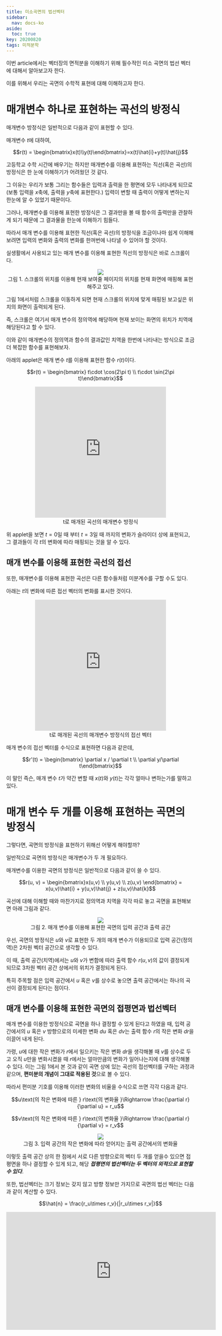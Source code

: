 ```yaml
---
title: 미소곡면의 법선벡터
sidebar:
  nav: docs-ko
aside:
  toc: true
key: 20200820
tags: 미적분학
---
```


이번 article에서는 벡터장의 면적분을 이해하기 위해 필수적인 미소 곡면의 법선 벡터에 대해서 알아보고자 한다.

이를 위해서 우리는 곡면의 수학적 표현에 대해 이해하고자 한다.

# 매개변수 하나로 표현하는 곡선의 방정식

매개변수 방정식은 일반적으로 다음과 같이 표현할 수 있다.

매개변수 $t$에 대하여,

$$r(t) = \begin{bmatrix}x(t)\\y(t)\end{bmatrix}=x(t)\hat{i}+y(t)\hat{j}$$

고등학교 수학 시간에 배우기는 하지만 매개변수를 이용해 표현하는 직선(혹은 곡선)의 방정식은 한 눈에 이해하기가 어려웠던 것 같다.

그 이유는 우리가 보통 그리는 함수들은 입력과 출력을 한 평면에 모두 나타내게 되므로 (보통 입력을 $x$축에, 출력을 $y$축에 표현한다.) 입력이 변할 때 출력이 어떻게 변하는지 한눈에 알 수 있었기 때문이다.

그러나, 매개변수를 이용해 표현한 방정식은 그 결과만을 볼 때 함수의 출력만을 관찰하게 되기 때문에 그 결과물을 한눈에 이해하기 힘들다.

따라서 매개 변수를 이용해 표현한 직선(혹은 곡선)의 방정식을 조금이나마 쉽게 이해해보려면 입력의 변화와 출력의 변화를 한꺼번에 나타낼 수 있어야 할 것이다.

실생활에서 사용되고 있는 매개 변수를 이용해 표현한 직선의 방정식은 바로 스크롤이다.

<p align = "center">
  <img src = "https://raw.githubusercontent.com/angeloyeo/angeloyeo.github.io/master/pics/2020-08-20-normal_vector/pic1.gif">
  <br>
  그림 1. 스크롤의 위치를 이용해 현재 보여줄 페이지의 위치를 현재 화면에 매핑해 표현해주고 있다.
</p>

그림 1에서처럼 스크롤을 이동하게 되면 현재 스크롤의 위치에 맞게 매핑된 보고싶은 위치의 화면이 출력되게 된다.

즉, 스크롤은 여기서 매개 변수의 정의역에 해당하며 현재 보이는 화면의 위치가 치역에 해당된다고 할 수 있다.

이와 같이 매개변수의 정의역과 함수의 결과값인 치역을 한번에 나타내는 방식으로 조금 더 복잡한 함수를 표현해보자.

아래의 applet은 매개 변수 $t$를 이용해 표현한 함수 $r(t)$이다.

$$r(t) = \begin{bmatrix} t\cdot \cos(2\pi t) \\ t\cdot \sin(2\pi t)\end{bmatrix}$$

<center>
  <iframe width = "350" height = "350" frameborder = "0" src="https://angeloyeo.github.io/p5/2020-08-20-normal_vector/parametric_curve/"></iframe>
  <br>
  t로 매개된 곡선의 매개변수 방정식
</center>

위 applet을 보면 $t = 0$일 때 부터 $t = 3$일 때 까지의 변화가 슬라이더 상에 표현되고, 그 결과들이 각 $t$의 변화에 따라 매핑되는 것을 알 수 있다.

## 매개 변수를 이용해 표현한 곡선의 접선

또한, 매개변수를 이용해 표현한 곡선은 다른 함수들처럼 미분계수를 구할 수도 있다.

아래는 $t$의 변화에 따른 접선 벡터의 변화를 표시한 것이다. 

<center>
  <iframe width = "350" height = "350" frameborder = "0" src="https://angeloyeo.github.io/p5/2020-08-20-normal_vector/parametric_curve_and_its_derivative/"></iframe>
  <br>
  t로 매개된 곡선의 매개변수 방정식의 접선 벡터
</center>

매개 변수의 접선 벡터를 수식으로 표현하면 다음과 같은데,

$$r'(t) = \begin{bmatrix} \partial x / \partial t \\ \partial y/\partial t\end{bmatrix}$$

이 말인 즉슨, 매개 변수 $t$가 약간 변할 때 $x(t)$와 $y(t)$는 각각 얼마나 변하는가를 말하고 있다.


# 매개 변수 두 개를 이용해 표현하는 곡면의 방정식

그렇다면, 곡면의 방정식을 표현하기 위해선 어떻게 해야할까?

일반적으로 곡면의 방정식은 매개변수가 두 개 필요하다.

매개변수를 이용한 곡면의 방정식은 일반적으로 다음과 같이 쓸 수 있다.

$$r(u, v) = \begin{bmatrix}x(u,v) \\ y(u,v) \\ z(u,v) \end{bmatrix} = x(u,v)\hat{i} + y(u,v)\hat{j} + z(u,v)\hat{k}$$

곡선에 대해 이해할 때와 마찬가지로 정의역과 치역을 각각 따로 놓고 곡면을 표현해보면 아래 그림과 같다.

<p align = "center">
  <img src = "https://raw.githubusercontent.com/angeloyeo/angeloyeo.github.io/master/pics/2020-08-20-normal_vector/pic2.png">
  <br>
  그림 2. 매개 변수를 이용해 표현한 곡면의 입력 공간과 출력 공간
</p>

우선, 곡면의 방정식은 $u$와 $v$로 표현한 두 개의 매개 변수가 이용되므로 입력 공간(정의역)은 2차원 벡터 공간으로 생각할 수 있다.

이 때, 출력 공간(치역)에서는 $u$와 $v$가 변함에 따라 출력 함수 $r(u, v)$의 값이 결정되게 되므로 3차원 벡터 공간 상에서의 위치가 결정되게 된다.

특히 주목할 점은 입력 공간에서 $u$ 혹은 $v$를 상수로 놓으면 출력 공간에서는 하나의 곡선이 결정되게 된다는 점이다.

## 매개 변수를 이용해 표현한 곡면의 접평면과 법선벡터

매개 변수를 이용한 방정식으로 곡면을 하나 결정할 수 있게 된다고 하였을 때, 입력 공간에서의 $u$ 혹은 $v$ 방향으로의 미세한 변화 $du$ 혹은 $dv$는 출력 함수 $r$의 작은 변화 $dr$을 이끌어 내게 된다.

가령, $u$에 대한 작은 변화가 $r$에서 일으키는 작은 변화 $dr$을 생각해볼 때 $v$를 상수로 두고 오직 $u$만을 변화시켰을 때 $r$에서는 얼마만큼의 변화가 일어나는지에 대해 생각해볼 수 있다. 이는 그림 1에서 본 것과 같이 곡면 상에 있는 곡선의 접선벡터를 구하는 과정과 같으며, **편미분의 개념이 그대로 적용된 것**으로 볼 수 있다.

따라서 편미분 기호를 이용해 이러한 변화의 비율을 수식으로 쓰면 각각 다음과 같다.

$$u\text{의 작은 변화에 따른 } r\text{의 변화율 }\Rightarrow \frac{\partial r}{\partial u} = r_u$$

$$v\text{의 작은 변화에 따른 } r\text{의 변화율 }\Rightarrow \frac{\partial r}{\partial v} = r_v$$


<p align = "center">
  <img src = "https://raw.githubusercontent.com/angeloyeo/angeloyeo.github.io/master/pics/2020-08-20-normal_vector/pic3.png">
  <br>
  그림 3. 입력 공간의 작은 변화에 따라 얻어지는 출력 공간에서의 변화율
</p>

이렇듯 출력 공간 상의 한 점에서 서로 다른 방향으로의 벡터 두 개를 얻을수 있으면 접평면을 하나 결정할 수 있게 되고, 해당 ***접평면의 법선벡터는 두 벡터의 외적으로 표현할 수 있다***. 

또한, 법선벡터는 크기 정보는 갖지 않고 방향 정보만 가지므로 곡면의 법선 벡터는 다음과 같이 계산할 수 있다.

$$\hat{n} = \frac{r_u\times r_v}{|r_u\times r_v|}$$

<center>
  <iframe width="560" height="315" src="https://www.youtube.com/embed/tCBegKMJY7s" frameborder="0" allow="accelerometer; autoplay; encrypted-media; gyroscope; picture-in-picture" allowfullscreen></iframe>
</center>